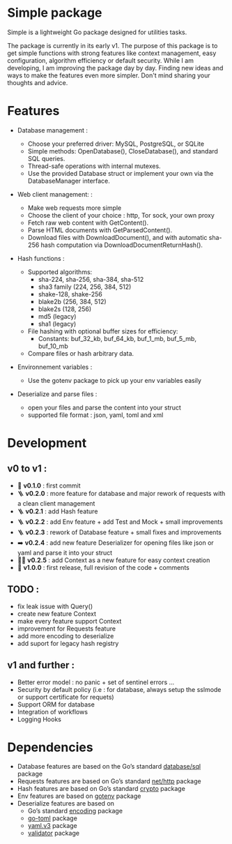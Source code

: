 # Simple package

Simple is a lightweight Go package designed for utilities tasks.

The package is currently in its early v1. The purpose of this package is to get simple functions with strong features like context management, easy configuration, algorithm efficiency or default security.
While I am developing, I am improving the package day by day. Finding new ideas and ways to make the features even more simpler. Don't mind sharing your thoughts and advice.


# Features

- Database management :   
    - Choose your preferred driver: MySQL, PostgreSQL, or SQLite
    - Simple methods: OpenDatabase(), CloseDatabase(), and standard SQL queries.
    - Thread-safe operations with internal mutexes.
    - Use the provided Database struct or implement your own via the DatabaseManager interface.

- Web client management: :
    - Make web requests more simple 
    - Choose the client of your choice : http, Tor sock, your own proxy
    - Fetch raw web content with GetContent().
    - Parse HTML documents with GetParsedContent().
    - Download files with DownloadDocument(), and with automatic sha-256 hash computation via DownloadDocumentReturnHash().

- Hash functions :
    - Supported algorithms:
        - sha-224, sha-256, sha-384, sha-512
        - sha3 family (224, 256, 384, 512)
        - shake-128, shake-256
        - blake2b (256, 384, 512)
        - blake2s (128, 256)
        - md5 (legacy)
        - sha1 (legacy)
    - File hashing with optional buffer sizes for efficiency:
        - Constants: buf_32_kb, buf_64_kb, buf_1_mb, buf_5_mb, buf_10_mb
    - Compare files or hash arbitrary data.

- Environnement variables :
    - Use the gotenv package to pick up your env variables easily


- Deserialize and parse files :
    - open your files and parse the content into your struct
    - supported file format : json, yaml, toml and xml


# Development

## v0 to v1 :
- 🚩 **v0.1.0** : first commit
- 🪜 **v0.2.0** : more feature for database and major rework of requests with a clean client management
- 🪜 **v0.2.1** : add Hash feature
- 🪜 **v0.2.2** : add Env feature + add Test and Mock + small improvements
- 🪜 **v0.2.3** : rework of Database feature + small fixes and improvements
- ➡️ **v0.2.4** : add new feature Deserializer for opening files like json or yaml and parse it into your struct
- 👷‍♂️ **v0.2.5** : add Context as a new feature for easy context creation 
- 🏁 **v1.0.0** : first release, full revision of the code + comments

## TODO :
- fix leak issue with Query()
- create new feature Context
- make every feature support Context
- improvement for Requests feature
- add more encoding to deserialize
- add suport for legacy hash registry

## v1 and further :

- Better error model : no panic + set of sentinel errors ...
- Security by default policy (i.e : for database, always setup the sslmode or support certificate for requets)
- Support ORM for database 
- Integration of workflows
- Logging Hooks


# Dependencies

- Database features are based on the Go’s standard [database/sql](https://pkg.go.dev/database/sql) package
- Requests features are based on Go’s standard [net/http](https://pkg.go.dev/net/http) package
- Hash features are based on Go’s standard [crypto](golang.org/x/crypto) package
- Env features are based on [gotenv](https://github.com/subosito/gotenv) package
- Deserialize features are based on 
    - Go’s standard [encoding](https://pkg.go.dev/encoding/xml) package
    - [go-toml](github.com/pelletier/go-toml) package
    - [yaml.v3](gopkg.in/yaml.v3) package
    - [validator](github.com/go-playground/validator/v10) package
